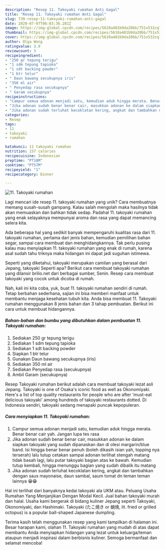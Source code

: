 ```yaml
---
description: "Resep 11. Takoyaki rumahan Anti Gagal"
title: "Resep 11. Takoyaki rumahan Anti Gagal"
slug: 739-resep-11-takoyaki-rumahan-anti-gagal
date: 2020-07-07T06:03:36.281Z
image: https://img-global.cpcdn.com/recipes/5610a481b9da20bb/751x532cq70/11-takoyaki-rumahan-foto-resep-utama.jpg
thumbnail: https://img-global.cpcdn.com/recipes/5610a481b9da20bb/751x532cq70/11-takoyaki-rumahan-foto-resep-utama.jpg
cover: https://img-global.cpcdn.com/recipes/5610a481b9da20bb/751x532cq70/11-takoyaki-rumahan-foto-resep-utama.jpg
author: Olga Wong
ratingvalue: 3.9
reviewcount: 3
recipeingredient:
- "250 gr tepung terigu"
- "1 sdm tepung tapioka"
- "1 sdt backing powder"
- "1 btr telur"
- " Daun bawang secukupnya iris"
- "350 ml air"
- " Penyedap rasa secukupnya"
- " Garam secukupnya"
recipeinstructions:
- "Campur semua adonan menjadi satu, kemudian aduk hingga merata. Benar benar cair yah. Jangan lupa tes rasa"
- "Jika adonan sudah benar benar cair, masukkan adonan ke dalam siapkan takoyaki yang sudah dipanaskan dan di olesi margarin/blue band. Isi hingga benar benar penuh (boleh dikasih isian yah, topping nya terserah) lalu tutup cetakan sampai adonan terlihat stengah matang tidak basah lagi, lalu putar takoyaki bagian atas ke bawah. Kemudian tutup kembali, hingga menunggu bagian yang sudah dibalik itu matang"
- "Jika adonan sudah terluhat kecoklatan kering, angkat dan tambahkan dengan saus mayonaise, daun sambal, saum tomat dn teman teman lainnya 😁😁"
categories:
- Resep
tags:
- 11
- takoyaki
- rumahan

katakunci: 11 takoyaki rumahan 
nutrition: 157 calories
recipecuisine: Indonesian
preptime: "PT18M"
cooktime: "PT57M"
recipeyield: "1"
recipecategory: Dinner

---
```



![11. Takoyaki rumahan](https://img-global.cpcdn.com/recipes/5610a481b9da20bb/751x532cq70/11-takoyaki-rumahan-foto-resep-utama.jpg)

Lagi mencari ide resep 11. takoyaki rumahan yang unik? Cara membuatnya memang susah-susah gampang. Kalau salah mengolah maka hasilnya tidak akan memuaskan dan bahkan tidak sedap. Padahal 11. takoyaki rumahan yang enak selayaknya mempunyai aroma dan rasa yang dapat memancing selera kita.

Ada beberapa hal yang sedikit banyak mempengaruhi kualitas rasa dari 11. takoyaki rumahan, pertama dari jenis bahan, kemudian pemilihan bahan segar, sampai cara membuat dan menghidangkannya. Tak perlu pusing kalau mau menyiapkan 11. takoyaki rumahan yang enak di rumah, karena asal sudah tahu triknya maka hidangan ini dapat jadi suguhan istimewa.

Seperti yang diketahui, takoyaki merupakan camilan yang berasal dari Jepang, takoyaki Seperti apa? Berikut cara membuat takoyaki rumahan yang dilansir brilio.net dari berbagai sumber, Senin. Resep cara membuat takoyaki yang cocok untuk dicoba di rumah.


Nah, kali ini kita coba, yuk, buat 11. takoyaki rumahan sendiri di rumah. Tetap berbahan sederhana, sajian ini bisa memberi manfaat untuk membantu menjaga kesehatan tubuh kita. Anda bisa membuat 11. Takoyaki rumahan menggunakan 8 jenis bahan dan 3 tahap pembuatan. Berikut ini cara untuk membuat hidangannya.

<!--inarticleads1-->

##### Bahan-bahan dan bumbu yang dibutuhkan dalam pembuatan 11. Takoyaki rumahan:

1. Sediakan 250 gr tepung terigu
1. Sediakan 1 sdm tepung tapioka
1. Sediakan 1 sdt backing powder
1. Siapkan 1 btr telur
1. Gunakan  Daun bawang secukupnya (iris)
1. Sediakan 350 ml air
1. Sediakan  Penyedap rasa (secukupnya)
1. Ambil  Garam (secukupnya)


Resep Takoyaki rumahan berikut adalah cara membuat takoyaki lezat asli Jepang. Takoyaki is one of Osaka&#39;s iconic food as well as Okonomiyaki. Here&#39;s a list of top quality restaurants for people who are after &#39;must-eat delicious takoyaki&#39; among hundreds of takoyaki restaurants dotted. Di Indonesia sendiri, takoyaki sedang menapaki puncak kepopuleran. 

<!--inarticleads2-->

##### Cara menyiapkan 11. Takoyaki rumahan:

1. Campur semua adonan menjadi satu, kemudian aduk hingga merata. Benar benar cair yah. Jangan lupa tes rasa
1. Jika adonan sudah benar benar cair, masukkan adonan ke dalam siapkan takoyaki yang sudah dipanaskan dan di olesi margarin/blue band. Isi hingga benar benar penuh (boleh dikasih isian yah, topping nya terserah) lalu tutup cetakan sampai adonan terlihat stengah matang tidak basah lagi, lalu putar takoyaki bagian atas ke bawah. Kemudian tutup kembali, hingga menunggu bagian yang sudah dibalik itu matang
1. Jika adonan sudah terluhat kecoklatan kering, angkat dan tambahkan dengan saus mayonaise, daun sambal, saum tomat dn teman teman lainnya 😁😁


Hal ini terlihat dari banyaknya kedai takoyaki ala UKM atau. Peluang Usaha Rumahan Yang Menjanjikan Dengan Modal Kecil. Jual bahan takoyaki murah dan halal. Usaha kami bergerak di bidang kuliner Jepang seperti Takoyaki, Okonomiyaki, dan Hashimaki. Takoyaki (たこ焼き or 蛸焼, lit. fried or grilled octopus) is a popular ball-shaped Japanese dumpling. 

Terima kasih telah menggunakan resep yang kami tampilkan di halaman ini. Besar harapan kami, olahan 11. Takoyaki rumahan yang mudah di atas dapat membantu Anda menyiapkan hidangan yang lezat untuk keluarga/teman ataupun menjadi inspirasi dalam berbisnis kuliner. Semoga bermanfaat dan selamat mencoba!

